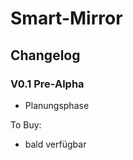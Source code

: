# Smart-Mirror <br/>
## Changelog <br/>
### V0.1 Pre-Alpha <br/>
* Planungsphase <br/>

To Buy: <br/>
- bald verfügbar <br/>
